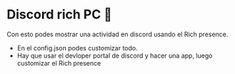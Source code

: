 # Discord rich PC 🚀
Con esto podes mostrar una actividad en discord usando el Rich presence.
- En el config.json podes customizar todo.
- Hay que usar el devloper portal de discord y hacer una app, luego customizar el Rich presence
